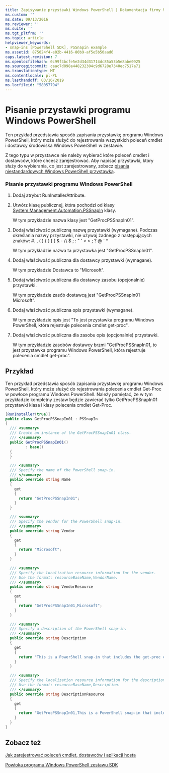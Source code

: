 ```yaml
---
title: Zapisywanie przystawki Windows PowerShell | Dokumentacja firmy Microsoft
ms.custom: ''
ms.date: 09/13/2016
ms.reviewer: ''
ms.suite: ''
ms.tgt_pltfrm: ''
ms.topic: article
helpviewer_keywords:
- snap-ins [PowerShell SDK], PSSnapin example
ms.assetid: 875024f4-e02b-4416-80b9-af5e5b50aad6
caps.latest.revision: 7
ms.openlocfilehash: 0c99f4bcfe5e2d34d31714dc85a53b5e8abe0925
ms.sourcegitcommit: caac7d098a448232304c9d6728e7340ec7517a71
ms.translationtype: MT
ms.contentlocale: pl-PL
ms.lasthandoff: 03/16/2019
ms.locfileid: "58057794"
---
```

# <a name="writing-a-windows-powershell-snap-in"></a>Pisanie przystawki programu Windows PowerShell

Ten przykład przedstawia sposób zapisania przystawkę programu Windows PowerShell, który może służyć do rejestrowania wszystkich poleceń cmdlet i dostawcy środowiska Windows PowerShell w zestawie.

Z tego typu w przystawce nie należy wybierać które poleceń cmdlet i dostawców, które chcesz zarejestrować. Aby napisać przystawki, który służy do wybierania, co jest zarejestrowany, zobacz [pisania niestandardowych Windows PowerShell przystawką](./writing-a-custom-windows-powershell-snap-in.md).

### <a name="writing-a-windows-powershell-snap-in"></a>Pisanie przystawki programu Windows PowerShell

1. Dodaj atrybut RunInstallerAttribute.

2. Utwórz klasę publicznej, która pochodzi od klasy [System.Management.Automation.PSSnapIn](/dotnet/api/System.Management.Automation.PSSnapIn) klasy.

    W tym przykładzie nazwa klasy jest "GetProcPSSnapIn01".

3. Dodaj właściwość publiczną nazwę przystawki (wymagane). Podczas określania nazwy przystawki, nie używaj żadnego z następujących znaków: #. , ( ) { } [ ] & - /\ $ ; : " ' \< > ; ? @ ` *

    W tym przykładzie nazwa ta przystawka jest "GetProcPSSnapIn01".

4. Dodaj właściwość publiczna dla dostawcy przystawki (wymagane).

    W tym przykładzie Dostawca to "Microsoft".

5. Dodaj właściwość publiczna dla dostawcy zasobu (opcjonalnie) przystawki.

    W tym przykładzie zasób dostawcą jest "GetProcPSSnapIn01 Microsoft".

6. Dodaj właściwość publiczna opis przystawki (wymagane).

    W tym przykładzie opis jest "To jest przystawka programu Windows PowerShell, która rejestruje polecenia cmdlet get-proc".

7. Dodaj właściwość publiczna dla zasobu opis (opcjonalnie) przystawki.

    W tym przykładzie zasobów dostawcy brzmi "GetProcPSSnapIn01, to jest przystawka programu Windows PowerShell, która rejestruje polecenia cmdlet get-proc".

## <a name="example"></a>Przykład

Ten przykład przedstawia sposób zapisania przystawkę programu Windows PowerShell, który może służyć do rejestrowania polecenia cmdlet Get-Proc w powłoce programu Windows PowerShell. Należy pamiętać, że w tym przykładzie kompletny zestaw będzie zawierać tylko GetProcPSSnapIn01 przystawki klasa i klasy polecenia cmdlet Get-Proc.

```csharp
[RunInstaller(true)]
public class GetProcPSSnapIn01 : PSSnapIn
{
  /// <summary>
  /// Create an instance of the GetProcPSSnapIn01 class.
  /// </summary>
  public GetProcPSSnapIn01()
         : base()
  {
  }

  /// <summary>
  /// Specify the name of the PowerShell snap-in.
  /// </summary>
  public override string Name
  {
    get
    {
      return "GetProcPSSnapIn01";
    }
  }

  /// <summary>
  /// Specify the vendor for the PowerShell snap-in.
  /// </summary>
  public override string Vendor
  {
    get
    {
      return "Microsoft";
    }
  }

  /// <summary>
  /// Specify the localization resource information for the vendor.
  /// Use the format: resourceBaseName,VendorName.
  /// </summary>
  public override string VendorResource
  {
    get
    {
      return "GetProcPSSnapIn01,Microsoft";
    }
  }

  /// <summary>
  /// Specify a description of the PowerShell snap-in.
  /// </summary>
  public override string Description
  {
    get
    {
      return "This is a PowerShell snap-in that includes the get-proc cmdlet.";
    }
  }

  /// <summary>
  /// Specify the localization resource information for the description.
  /// Use the format: resourceBaseName,Description.
  /// </summary>
  public override string DescriptionResource
  {
    get
    {
      return "GetProcPSSnapIn01,This is a PowerShell snap-in that includes the get-proc cmdlet.";
    }
  }
}
```

## <a name="see-also"></a>Zobacz też

[Jak zarejestrować poleceń cmdlet, dostawców i aplikacji hosta](http://msdn.microsoft.com/en-us/a41e9054-29c8-40ab-bf2b-8ce4e7ec1c8c)

[Powłoka programu Windows PowerShell zestawu SDK](../windows-powershell-reference.md)
